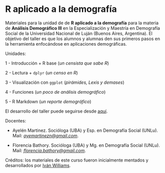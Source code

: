 # R aplicado a la demografía

Materiales para la unidad de de **R aplicado a la demografía** para la materia de **Análisis Demográfico III** en la Especialización y Maestría en Demografía Social de la Universidad Nacional de Luján (Buenos Aires, Argentina). El objetivo del taller es que los alumnos y alumnas den sus primeros pasos en la herramienta enfocándose en aplicaciones demográficas. 

Unidades:

1 - Introducción + R base (*un censista que sabe R*)

2 - Lectura + `dplyr` (*un censo en R*)

3 - Visualización con `ggplot` (*pirámides, Lexis y demases*)

4 - Funciones (*un poco de análisis demográfico*)

5 - R Markdown (*un reporte demográfico*)

El desarrollo del taller puede seguirse desde [aquí](https://fbathory.github.io/TallerDemoR/).

Docentes:

- Ayelén Martinez. Socióloga (UBA) y Esp. en Demografía Social (UNLu). Mail: *ayemartinezn@gmail.com*.

- Florencia Bathory. Socióloga (UBA) y Mg. en Demografía Social (UNLu). Mail: *florencia.bathory@gmail.com*.

Créditos: los materiales de este curso fueron inicialmente mentados y desarrollados por [Iván Williams](https://github.com/IvanWilli).
